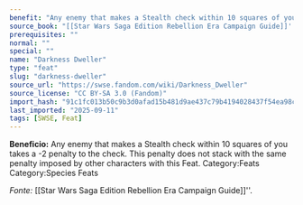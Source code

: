 ```yaml
---
benefit: "Any enemy that makes a Stealth check within 10 squares of you takes a -2 penalty to the check. This penalty does not stack with the same penalty imposed by other characters with this Feat. Category:Feats Category:Species Feats"
source_book: "[[Star Wars Saga Edition Rebellion Era Campaign Guide]]''"
prerequisites: ""
normal: ""
special: ""
name: "Darkness Dweller"
type: "feat"
slug: "darkness-dweller"
source_url: "https://swse.fandom.com/wiki/Darkness_Dweller"
source_license: "CC BY-SA 3.0 (Fandom)"
import_hash: "91c1fc013b50c9b3d0afad15b481d9ae437c79b4194028437f54ea98c06524a2"
last_imported: "2025-09-11"
tags: [SWSE, Feat]
---
```

**Beneficio:** Any enemy that makes a Stealth check within 10 squares of you takes a -2 penalty to the check. This penalty does not stack with the same penalty imposed by other characters with this Feat. Category:Feats Category:Species Feats

*Fonte:* [[Star Wars Saga Edition Rebellion Era Campaign Guide]]''.